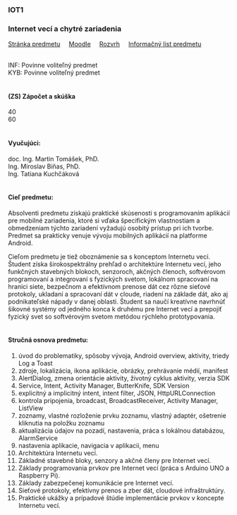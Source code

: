 ### IOT1
### Internet vecí a chytré zariadenia

[Stránka predmetu](https://kurzy.kpi.fei.tuke.sk/iot1/2023/)&nbsp;&nbsp;&nbsp;&nbsp;
[Moodle](https://moodle.fei.tuke.sk/enrol/index.php?id=142)&nbsp;&nbsp;&nbsp;&nbsp;
[Rozvrh](https://maisportal.tuke.sk/portal/rozvrhy.mais)&nbsp;&nbsp;&nbsp;&nbsp;
[Informačný list predmetu](https://maisportal.tuke.sk/portal/tlacPredmetuOSP.mais?predmetId=52654192&lang=sk)&nbsp;&nbsp;&nbsp;&nbsp;
<br>
<br>

INF: Povinne voliteľný predmet <br>
KYB: Povinne voliteľný predmet <br>
<br>

#### (ZS) Zápočet a skúška
<div class="points-bar">
  <div class="points zapocet" style="width: 40%">40</div>
  <div class="points skuska" style="width: 60%">60</div>
</div>
<br>

#### Vyučujúci:
doc. Ing. Martin Tomášek, PhD.<br>
Ing. Miroslav Biňas, PhD.<br>
Ing. Tatiana Kuchčáková
<br>
<br>

#### Cieľ predmetu:
Absolventi predmetu získajú praktické skúsenosti s programovaním aplikácií pre mobilné zariadenia, ktoré si vďaka špecifickým vlastnostiam a obmedzeniam týchto zariadení vyžadujú osobitý prístup pri ich tvorbe. Predmet sa prakticky venuje vývoju mobilných aplikácií na platforme Android.

Cieľom predmetu je tiež oboznámenie sa s konceptom Internetu vecí. Študent získa širokospektrálny prehľad o architektúre Internetu vecí, jeho funkčných stavebných blokoch, senzoroch, akčných členoch, softvérovom programovaní a integrovaní s fyzických svetom, lokálnom spracovaní na hranici siete, bezpečnom a efektívnom prenose dát cez rôzne sieťové protokoly, ukladaní a spracovaní dát v cloude, riadení na základe dát, ako aj podnikateľské nápady v danej oblasti. Študent sa naučí kreatívne navrhnúť šikovné systémy od jedného konca k druhému pre Internet vecí a prepojiť fyzický svet so softvérovým svetom metódou rýchleho prototypovania.
<br>
<br>

#### Stručná osnova predmetu:
1. úvod do problematiky, spôsoby vývoja, Android overview, aktivity, triedy Log a Toast
2. zdroje, lokalizácia, ikona aplikácie, obrázky, prehrávanie médií, manifest
3. AlertDialog, zmena orientácie aktivity, životný cyklus aktivity, verzia SDK
4. Service, Intent, Activity Manager, ButterKnife, SDK Version
5. explicitný a implicitný intent, intent filter, JSON, HttpURLConnection
6. kontrola pripojenia, broadcast, BroadcastReceiver, Activity Manager, ListView
7. zoznamy, vlastné rozloženie prvku zoznamu, vlastný adaptér, ošetrenie kliknutia na položku zoznamu
8. aktualizácia údajov na pozadí, nastavenia, práca s lokálnou databázou, AlarmService
9. nastavenia aplikacie, navigacia v aplikacii, menu
10. Architektúra Internetu vecí.
11. Základné stavebné bloky, senzory a akčné členy pre Internet vecí.
12. Základy programovania prvkov pre Internet vecí (práca s Arduino UNO a Raspberry Pi).
13. Základy zabezpečenej komunikácie pre Internet vecí.
14. Sieťové protokoly, efektívny prenos a zber dát, cloudové infraštruktúry.
15. Praktické ukážky a prípadové štúdie implementácie prvkov v koncepte Internetu vecí.